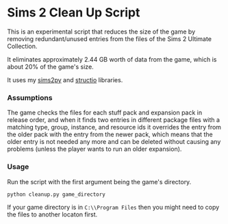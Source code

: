 # Sims 2 Clean Up Script

This is an experimental script that reduces the size of the game by removing redundant/unused entries from the files of the Sims 2 Ultimate Collection.

It eliminates approximately 2.44 GB worth of data from the game, which is about 20% of the game's size.

It uses my [sims2py](https://github.com/lingeringwillx/sims2py) and [structio](https://github.com/lingeringwillx/StructIO) libraries.

### Assumptions

The game checks the files for each stuff pack and expansion pack in release order, and when it finds two entries in different package files with a matching type, group, instance, and resource ids it overrides the entry from the older pack with the entry from the newer pack, which means that the older entry is not needed any more and can be deleted without causing any problems (unless the player wants to run an older expansion).

### Usage

Run the script with the first argument being the game's directory.

`python cleanup.py game_directory`

If your game directory is in `C:\\Program Files` then you might need to copy the files to another locaton first.
